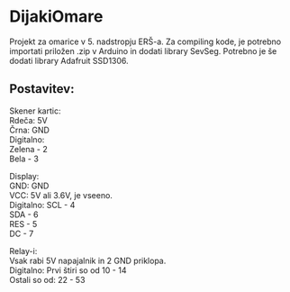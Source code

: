# DijakiOmare

Projekt za omarice v 5. nadstropju ERŠ-a. 
Za compiling kode, je potrebno importati priložen .zip v Arduino in dodati library SevSeg.
Potrebno je še dodati library Adafruit SSD1306.

## Postavitev:
Skener kartic:\
Rdeča: 5V\
Črna: GND\
Digitalno:\
Zelena - 2\
Bela - 3

Display:\
GND: GND\
VCC: 5V ali 3.6V, je vseeno.\
Digitalno: SCL - 4\
           SDA - 6\
           RES - 5\
           DC - 7

Relay-i:\
Vsak rabi 5V napajalnik in 2 GND priklopa.\
Digitalno: Prvi štiri so od 10 - 14\
           Ostali so od: 22 - 53
